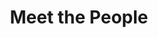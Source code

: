 ---
layout: people
order: 17
title: Meet the People
name: "Wenzhuo Tang"
position: "Visting Researcher"
current: true
headshot: "wenzhuo.jpeg"
website: "https://wenzhuotang.github.io/"
google_scholar: "https://scholar.google.com/citations?user=KpjOK18AAAAJ&hl=en"
GitHub: "https://github.com/WenzhuoTang"
twitter: "https://x.com/WenzhuoTang"
bio: "I am a visiting student researcher at the Qiu lab in Stanford. I am a Ph.D. student in Computer Science and Engineering and Statistics and Probability at Michigan State University, advised by <a href='https://www.cse.msu.edu/~tangjili/'>Prof. Jiliang Tang</a> and <a href='https://directory.natsci.msu.edu/Directory/Profiles/Person/101084'>Prof. Yuying Xie</a>. My research interests lie in deep learning and its applications to structured data and single-cell analysis. Currently, I am focusing on developing foundation models to enhance scientific discoveries in human health and diseases, leveraging single-cell data. Outside the lab, I enjoy hiking and photography."
---